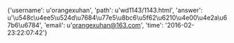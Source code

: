 {'username': u'orangexuhan', 'path': u'wd1143/1143.html', 'answer': u'\u548c\u4ee5\u524d\u7684\u77e5\u8bc6\u5f62\u6210\u4e00\u4e2a\u67b6\u6784', 'email': u'orangexuhan@163.com', 'time': '2016-02-23:22:07:42'}